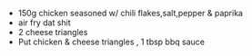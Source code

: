 * 150g chicken seasoned w/ chili flakes,salt,pepper & paprika
* air fry dat shit
* 2 cheese triangles
* Put chicken & cheese triangles , 1 tbsp bbq sauce